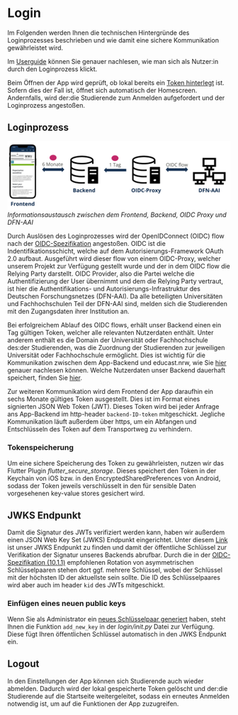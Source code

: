 # Login​

Im Folgenden werden Ihnen die technischen Hintergründe des Loginprozesses beschrieben und wie damit eine sichere Kommunikation gewährleistet wird.   

Im [Userguide](userguide.md) können Sie genauer nachlesen, wie man sich als Nutzer:in durch den Loginprozess klickt. 

Beim Öffnen der App wird geprüft, ob lokal bereits ein [Token hinterlegt](login.md#tokenspeicherung) ist. Sofern dies der Fall ist, öffnet sich automatisch der Homescreen. Andernfalls, wird der:die Studierende zum Anmelden aufgefordert und der Loginprozess angestoßen. 

## Loginprozess
![](assets/images/login_structure.png)
*Informationsaustausch zwischen dem Frontend, Backend, OIDC Proxy und DFN-AAI*


Durch Auslösen des Loginprozesses wird der OpenIDConnect (OIDC) flow nach der [OIDC-Spezifikation](https://openid.net/specs/openid-connect-core-1_0.html) angestoßen. OIDC ist die Indentifikationsschicht, welche auf dem Autorisierungs-Framework OAuth 2.0 aufbaut. Ausgeführt wird dieser flow von einem OIDC-Proxy, welcher unserem Projekt zur Verfügung gestellt wurde und der in dem OIDC flow die Relying Party darstellt. OIDC Provider, also die Partei welche die Authentifizierung der User übernimmt und dem die Relying Party vertraut, ist hier die Authentifikations- und Autorisierungs-Infrastruktur des Deutschen Forschungsnetzes (DFN-AAI). Da alle beteiligten Universitäten und Fachhochschulen Teil der DFN-AAI sind, melden sich die Studierenden mit den Zugangsdaten ihrer Institution an. 

Bei erfolgreichem Ablauf des OIDC flows, erhält unser Backend einen ein Tag gültigen Token, welcher alle relevanten Nutzerdaten enthält. Unter anderem enthält es die Domain der Universität oder Fachhochschule des:der Studierenden, was die Zuordnung der Studierenden zur jeweiligen Universität oder Fachhochschule ermöglicht. Dies ist wichtig für die Kommunikation zwischen dem App-Backend und educast.nrw, wie Sie [hier](entwurf.md) genauer nachlesen können. Welche Nutzerdaten unser Backend dauerhaft speichert, finden Sie  [hier](database.md). 

Zur weiteren Kommunikation wird dem Frontend der App daraufhin ein sechs Monate gültiges Token ausgestellt. Dies ist im Format eines signierten JSON Web Token (JWT). Dieses Token wird bei jeder Anfrage ans App-Backend im http-header `backend-ID-token` mitgeschickt. Jegliche Kommunikation läuft außerdem über https, um ein Abfangen und Entschlüsseln des Token auf dem Transportweg zu verhindern. 

### Tokenspeicherung
Um eine sichere Speicherung des Token zu gewährleisten, nutzen wir das Flutter Plugin *flutter_secure_storage*. Dieses speichert den Token in der Keychain von iOS bzw. in den EncryptedSharedPreferences von Android, sodass der Token jeweils verschlüsselt in den für sensible Daten vorgesehenen key-value stores gesichert wird. 

## JWKS Endpunkt
Damit die Signatur des JWTs verifiziert werden kann, haben wir außerdem einen JSON Web Key Set (JWKS) Endpunkt eingerichtet. Unter diesem [Link](https://api.app-staging.educast.cloud/oidc/jwks) ist unser JWKS Endpunkt zu finden und damit der öffentliche Schlüssel zur Verifikation der Signatur unseres Backends abrufbar. Durch die in der [OIDC-Spezifikation (10.1.1)](https://openid.net/specs/openid-connect-core-1_0.html#10.1.1) empfohlenen Rotation von asymmetrischen Schlüsselpaaren stehen dort ggf. mehrere Schlüssel, wobei der Schlüssel mit der höchsten ID der aktuellste sein sollte. Die ID des Schlüsselpaares wird aber auch im header `kid` des JWTs mitgeschickt.

### Einfügen eines neuen public keys
Wenn Sie als Administrator ein [neues Schlüsselpaar generiert](setup.md#keypair) haben, steht Ihnen die Funktion `add_new_key` in der *login/_init_.py* Datei zur Verfügung. Diese fügt Ihren öffentlichen Schlüssel automatisch in den JWKS Endpunkt ein.  

## Logout
In den Einstellungen der App können sich Studierende auch wieder abmelden. Dadurch wird der lokal gespeicherte Token gelöscht und der:die Studierende auf die Startseite weitergeleitet, sodass ein erneutes Anmelden notwendig ist, um auf die Funktionen der App zuzugreifen. 

